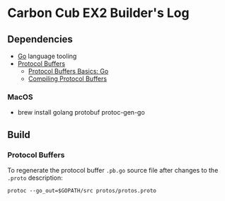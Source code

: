 # Carbon Cub EX2 Builder's Log

## Dependencies

* [Go](https://golang.org/) language tooling
* [Protocol Buffers](https://developers.google.com/protocol-buffers/docs/proto3)
  * [Protocol Buffers Basics: Go](https://developers.google.com/protocol-buffers/docs/gotutorial)
  * [Compiling Protocol Buffers](https://developers.google.com/protocol-buffers/docs/gotutorial#compiling-your-protocol-buffers)

### MacOS

* brew install golang protobuf protoc-gen-go

## Build

### Protocol Buffers
To regenerate the protocol buffer `.pb.go` source file after changes to the `.proto` description:
```shell
protoc --go_out=$GOPATH/src protos/protos.proto
```
